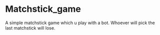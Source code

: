 # Matchstick_game
A simple matchstick game which u play with a bot. Whoever will pick the last matchstick will lose.

